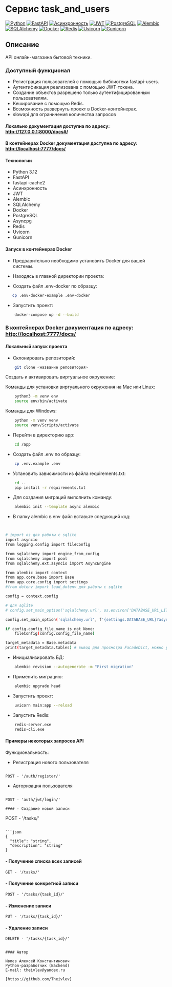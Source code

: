 # Cервис task_and_users

[![Python](https://img.shields.io/badge/-Python-464646?style=flat-square&logo=Python)](https://www.python.org/)
[![FastAPI](https://img.shields.io/badge/-FastAPI-464646?style=flat-square&logo=fastapi)](https://fastapi.tiangolo.com/)
[![Асинхронность](https://img.shields.io/badge/-Асинхронность-464646?style=flat-square&logo=Асинхронность)]()
[![JWT](https://img.shields.io/badge/-JWT-464646?style=flat-square&logo=JWT)]()
[![PostgreSQL](https://img.shields.io/badge/-PostgreSQL-464646?style=flat-square&logo=PostgreSQL)](https://www.postgresql.org/)
[![Alembic](https://img.shields.io/badge/-Alembic-464646?style=flat-square&logo=Alembic)](https://alembic.sqlalchemy.org/en/latest/)
[![SQLAlchemy](https://img.shields.io/badge/-SQLAlchemy-464646?style=flat-square&logo=SQLAlchemy)](https://www.sqlalchemy.org/)
[![Docker](https://img.shields.io/badge/-Docker-464646?style=flat-square&logo=docker)](https://www.docker.com/)
[![Redis](https://img.shields.io/badge/-Redis-464646?style=flat-square&logo=Redis)](https://redis.io/)
[![Uvicorn](https://img.shields.io/badge/-Uvicorn-464646?style=flat-square&logo=uvicorn)](https://www.uvicorn.org/)
[![Gunicorn](https://img.shields.io/badge/-Gunicorn-464646?style=flat-square&logo=gunicorn)](https://gunicorn.org/)

## Описание

API онлайн-магазина бытовой техники.

### Доступный функционал

- Регистрация пользователей с помощью библиотеки fastapi-users.
- Аутентификация реализована с помощью JWT-токена.
- Создание объектов разрешено только аутентифицированным пользователям.
- Кеширование с помощью Redis.
- Возможность развернуть проект в Docker-контейнерах.
- slowapi для ограничения количества запросов

#### Локально документация доступна по адресу: <http://127.0.0.1:8000/docs#/>
#### В контейнерах Docker документация доступна по адресу: <http://localhost:7777/docs/>  

#### Технологии

- Python 3.12
- FastAPI
- fastapi-cache2
- Асинхронность
- JWT
- Alembic
- SQLAlchemy
- Docker
- PostgreSQL
- Asyncpg
- Redis
- Uvicorn
- Gunicorn


#### Запуск в контейнерах Docker

- Предварительно необходимо установить Docker для вашей системы.

- Находясь в главной директории проекта:

- Создать файл .env-docker по образцу:

```bash
   cp .env-docker-example .env-docker 
```

- Запустить проект:

``` bash
    docker-compose up -d --build  
```

### В контейнерах Docker документация по адресу: <http://localhost:7777/docs/>


#### Локальный запуск проекта

- Склонировать репозиторий:

```bash
    git clone <название репозитория>
```

Cоздать и активировать виртуальное окружение:

Команды для установки виртуального окружения на Mac или Linux:

```bash
    python3 -m venv env
    source env/bin/activate
```

Команды для Windows:

```bash
    python -m venv venv
    source venv/Scripts/activate
```

- Перейти в директорию app:

```bash
    cd /app
```

- Создать файл .env по образцу:

```bash
    cp .env.example .env
```

- Установить зависимости из файла requirements.txt:

```bash
    cd ..
    pip install -r requirements.txt
```

- Для создания миграций выполнить команду:

```bash
    alembic init --template async alembic
```

- В папку alembic в env файл вставьте следующий код:

```bash


# import os для работы с sqlite
import asyncio
from logging.config import fileConfig

from sqlalchemy import engine_from_config
from sqlalchemy import pool
from sqlalchemy.ext.asyncio import AsyncEngine

from alembic import context
from app.core.base import Base
from app.core.config import settings
#from dotenv import load_dotenv для работы с sqlite

config = context.config

# для sqlite
# config.set_main_option('sqlalchemy.url', os.environ['DATABASE_URL_LITE'])

config.set_main_option('sqlalchemy.url', f'{settings.DATABASE_URL}?async_fallback=True')

if config.config_file_name is not None:
    fileConfig(config.config_file_name)

target_metadata = Base.metadata
print(target_metadata.tables) # вывод для просмотра FacadeDict, можно убрать

```

- Инициализировать БД:

``` bash
    alembic revision --autogenerate -m "First migration"   
```

- Применить миграцию:

``` bash
    alembic upgrade head 
```

- Запустить проект:

``` bash
    uvicorn main:app --reload    
```

- Запустить Redis:

``` bash
    redis-server.exe 
    redis-cli.exe  
```


#### Примеры некоторых запросов API
Функциональность:

- Регистрация нового пользователя

```

POST - '/auth/register/'

```

- Авторизация пользователя

```

POST - 'auth/jwt/login/'

```

```
#### - Создание новой записи

```
POST - '/tasks/'
```

```json
{
  "title": "string",
  "description": "string"
}
```

#### - Получение списка всех записей

```
GET - '/tasks/'
```


#### - Получение конкретной записи

```
POST - '/tasks/{task_id}/'
```

#### - Изменение записи

```
PUT - '/tasks/{task_id}/'
```

#### - Удаление записи

```
DELETE - '/tasks/{task_id}/'


#### Автор

Ивлев Алексей Константинович 
Python-разработчик (Backend)   
E-mail: theivlev@yandex.ru  

[https://github.com/Theivlev]

